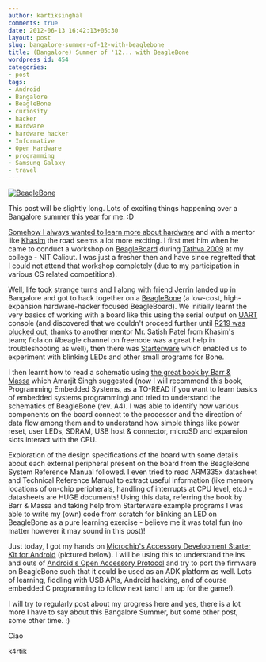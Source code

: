 ```yaml
---
author: kartiksinghal
comments: true
date: 2012-06-13 16:42:13+05:30
layout: post
slug: bangalore-summer-of-12-with-beaglebone
title: (Bangalore) Summer of '12... with BeagleBone
wordpress_id: 454
categories:
- post
tags:
- Android
- Bangalore
- BeagleBone
- curiosity
- hacker
- Hardware
- hardware hacker
- Informative
- Open Hardware
- programming
- Samsung Galaxy
- travel
---
```


[![BeagleBone](http://farm7.static.flickr.com/6092/6312266521_975315a837_m.jpg)](http://www.flickr.com/photos/25485153@N00/6312266521)

This post will be slightly long. Lots of exciting things happening over a Bangalore summer this year for me. :D

[Somehow I always wanted to learn more about hardware](http://k4rtik.wordpress.com/2011/01/20/discovered-today-the-only-two-subjects-i/) and with a mentor like [Khasim](http://www.khasim.in/) the road seems a lot more exciting. I first met him when he came to conduct a workshop on [BeagleBoard](http://beagleboard.org/) during [Tathva 2009](/post/2009/11/20/tathva-and-the-seniors-part-1/) at my college - NIT Calicut. I was just a fresher then and have since regretted that I could not attend that workshop completely (due to my participation in various CS related competitions).

Well, life took strange turns and I along with friend [Jerrin](http://jerrinsg.github.com/) landed up in Bangalore and got to hack together on a [BeagleBone](http://beagleboard.org/bone) (a low-cost, high-expansion hardware-hacker focused BeagleBoard). We initially learnt the very basics of working with a board like this using the serial output on [UART](http://en.wikipedia.org/wiki/Universal_asynchronous_receiver/transmitter) console (and discovered that we couldn't proceed further until [R219 was plucked out](http://circuitco.com/support/index.php?title=BeagleBone#Ehternet_unable_to_obtain_a_lease.5BA4_Only.5D), thanks to another mentor Mr. Satish Patel from Khasim's team; fiola on #beagle channel on freenode was a great help in troubleshooting as well), then there was [Starterware](http://processors.wiki.ti.com/index.php/StarterWare) which enabled us to experiment with blinking LEDs and other small programs for Bone.

I then learnt how to read a schematic using [the great book by Barr & Massa](http://www.amazon.com/Programming-Embedded-Systems-Development-Edition/dp/0596009836) which Amarjit Singh suggested (now I will recommend this book, Programming Embedded Systems, as a TO-READ if you want to learn basics of embedded systems programming) and tried to understand the schematics of BeagleBone (rev. A4). I was able to identify how various components on the board connect to the processor and the direction of data flow among them and to understand how simple things like power reset, user LEDs, SDRAM, USB host & connector, microSD and expansion slots interact with the CPU.

Exploration of the design specifications of the board with some details about each external peripheral present on the board from the BeagleBone System Reference Manual followed. I even tried to read ARM335x datasheet and Technical Reference Manual to extract useful information (like memory locations of on-chip peripherals, handling of interrupts at CPU level, etc.) - datasheets are HUGE documents! Using this data, referring the book by Barr & Massa and taking help from Starterware example programs I was able to write my (own) code from scratch for blinking an LED on BeagleBone as a pure learning exercise - believe me it was total fun (no matter however it may sound in this post)!

Just today, I got my hands on [Microchip's Accessory Development Starter Kit for Android](http://www.microchip.com/stellent/idcplg?IdcService=SS_GET_PAGE&nodeId=1406&dDocName=en553673) (pictured below). I will be using this to understand the ins and outs of [Android's Open Accessory Protocol](http://developer.android.com/guide/topics/usb/adk.html) and try to port the firmware on BeagleBone such that it could be used as an ADK platform as well. Lots of learning, fiddling with USB APIs, Android hacking, and of course embedded C programming to follow next (and I am up for the game!).

<!--Here are some pics of the awesome things I am playing with these days (click on image for larger view):

[gallery columns="2"]-->

I will try to regularly post about my progress here and yes, there is a lot more I have to say about this Bangalore Summer, but some other post, some other time. :)

Ciao

k4rtik
